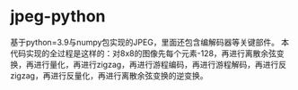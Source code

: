 # jpeg-python
基于python=3.9与numpy包实现的JPEG，里面还包含编解码器等关键部件。
本代码实现的全过程是这样的：对8x8的图像先每个元素-128，再进行离散余弦变换，再进行量化，再进行zigzag，再进行游程编码，再进行游程解码，再进行反zigzag，再进行反量化，再进行离散余弦变换的逆变换。
